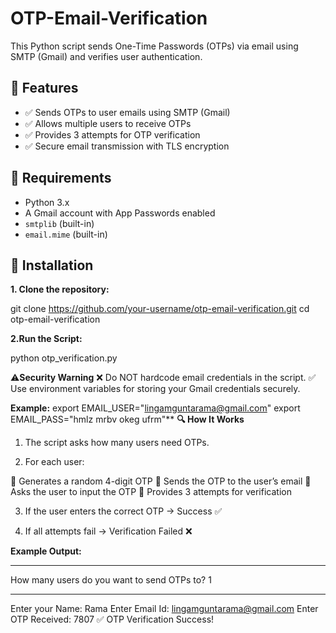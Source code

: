 # OTP-Email-Verification

This Python script sends One-Time Passwords (OTPs) via email using SMTP (Gmail) and verifies user authentication.

## 🚀 Features
- ✅ Sends OTPs to user emails using SMTP (Gmail)
- ✅ Allows multiple users to receive OTPs
- ✅ Provides 3 attempts for OTP verification
- ✅ Secure email transmission with TLS encryption

## 📌 Requirements
- Python 3.x
- A Gmail account with App Passwords enabled
- `smtplib` (built-in)
- `email.mime` (built-in)
## 🔧 Installation
**1. Clone the repository:**
   
   git clone https://github.com/your-username/otp-email-verification.git
   cd otp-email-verification

**2.Run the Script:**

python otp_verification.py

⚠️**Security Warning**
❌ Do NOT hardcode email credentials in the script.
✅ Use environment variables for storing your Gmail credentials securely.

**Example:**
export EMAIL_USER="lingamguntarama@gmail.com"
export EMAIL_PASS="hmlz mrbv okeg ufrm"**
**🔍 How It Works**
1. The script asks how many users need OTPs.

2.	For each user:

   	Generates a random 4-digit OTP
   	Sends the OTP to the user’s email
   	Asks the user to input the OTP
   	Provides 3 attempts for verification

3.	If the user enters the correct OTP → Success ✅

4.	If all attempts fail → Verification Failed ❌

**Example Output:**
**************************************
How many users do you want to send OTPs to? 1
**************************************
Enter your Name: Rama
Enter Email Id: lingamguntarama@gmail.com
Enter OTP Received: 7807
✅ OTP Verification Success!
